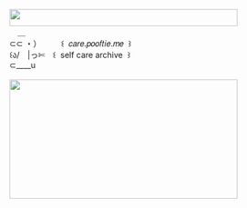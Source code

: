 <img width="400" height="30" src="https://middlepot.com/img/lacey.png">\
　＿\
⊂⊂ ・）　　　꒰ ‌ 𝑐𝑎𝑟𝑒.𝑝𝑜𝑜𝑓𝑡𝑖𝑒.𝑚𝑒 ‌ ꒱\
꒰ა/　|っ✄　꒰ ‌ self care archive ‌ ꒱\
⊂____u\
  \
<img width="400" height="210" src="https://middlepot.com/img/care.jpg">
